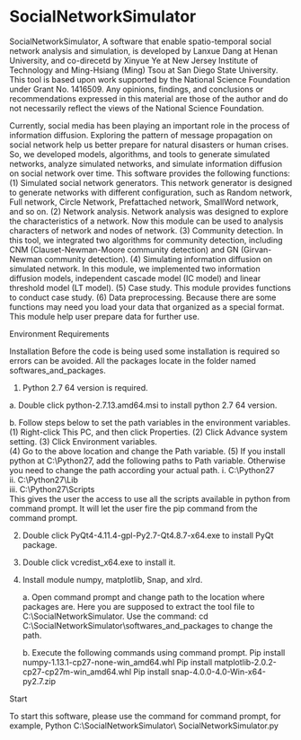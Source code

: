 # SocialNetworkSimulator

SocialNetworkSimulator, A software that enable spatio-temporal social network analysis and simulation, is developed by Lanxue Dang at Henan University, and co-direcetd by Xinyue Ye at New Jersey Institute of Technology and Ming-Hsiang (Ming) Tsou at San Diego State University. This tool is based upon work supported by the National Science Foundation under Grant No. 1416509. Any opinions, findings, and conclusions or recommendations expressed in this material are those of the author and do not necessarily reflect the views of the National Science Foundation.

Currently, social media has been playing an important role in the process of information diffusion. Exploring the pattern of message propagation on social network help us better prepare for natural disasters or human crises. So, we developed models, algorithms, and tools to generate simulated networks, analyze simulated networks, and simulate information diffusion on social network over time. This software provides the following functions: (1) Simulated social network generators. This network generator is designed to generate networks with different configuration, such as Random network, Full network, Circle Network, Prefattached network, SmallWord network, and so on. (2) Network analysis. Network analysis was designed to explore the characteristics of a network. Now this module can be used to analysis characters of network and nodes of network.  (3) Community detection. In this tool, we integrated two algorithms for community detection, including CNM (Clauset-Newman-Moore community detection) and GN (Girvan-Newman community detection).  (4) Simulating information diffusion on simulated network. In this module, we implemented two information diffusion models, independent cascade model (IC model) and linear threshold model (LT model).  (5) Case study. This module provides functions to conduct case study.  (6) Data preprocessing. Because there are some functions may need you load your data that organized as a special format. This module help user prepare data for further use.

Environment Requirements

Installation
Before the code is being used some installation is required so errors can be avoided. All the packages locate in the folder named softwares_and_packages.
1) Python 2.7 64 version is required.

  a. Double click python-2.7.13.amd64.msi to install python 2.7 64 version.
  
  b. Follow steps below to set the path variables in the environment variables.
     (1) Right-click This PC, and then click Properties.
     (2) Click Advance system setting.
     (3) Click Environment variables.     
     (4) Go to the above location and change the Path variable.
     (5) If you install python at C:\Python27, add the following paths to Path variable. Otherwise you need to change the path according your actual path.
      i. C:\Python27\
      ii. C:\Python27\Lib\
      iii. C:\Python27\Scripts\
    This gives the user the access to use all the scripts available in python from command prompt. It will let the user fire the pip command from the command prompt.
    
2) Double click PyQt4-4.11.4-gpl-Py2.7-Qt4.8.7-x64.exe to install PyQt package.

3) Double click vcredist_x64.exe to install it.

4) Install module numpy, matplotlib, Snap, and xlrd.

      a. Open command prompt and change path to the location where packages are. Here you are supposed to extract the tool file to C:\SocialNetworkSimulator. Use the command: 
      cd C:\SocialNetworkSimulator\softwares_and_packages to change the path.
      
      b. Execute the following commands using command prompt.
         Pip install numpy-1.13.1-cp27-none-win_amd64.whl
         Pip install matplotlib-2.0.2-cp27-cp27m-win_amd64.whl
         Pip install snap-4.0.0-4.0-Win-x64-py2.7.zip

Start

To start this software, please use the command for command prompt, for example, Python C:\SocialNetworkSimulator\ SocialNetworkSimulator.py
